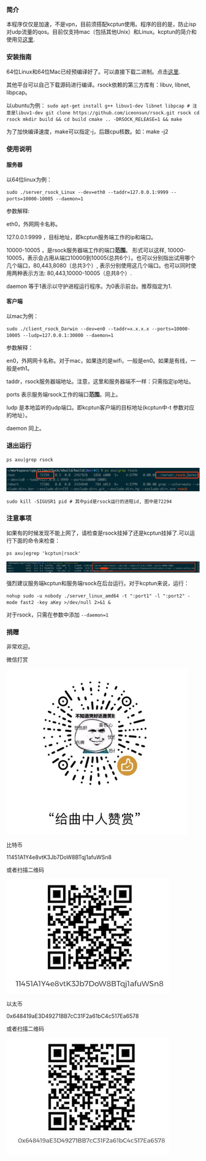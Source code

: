 
### 简介

本程序仅仅是加速，不是vpn，目前须搭配kcptun使用。程序的目的是，防止isp对udp流量的qos。目前仅支持mac（包括其他Unix）和Linux。kcptun的简介和使用见[这里](https://github.com/xtaci/kcptun).

### 安装指南

64位Linux和64位Mac已经预编译好了。可以直接下载二进制。点击[这里](https://github.com/iceonsun/rsock/releases).

其他平台可以自己下载源码进行编译。rsock依赖的第三方库有：libuv, libnet, libpcap。

以ubuntu为例：
`sudo apt-get install g++ libuv1-dev libnet libpcap # 注意是libuv1-dev
git clone https://github.com/iceonsun/rsock.git rsock
cd rsock
mkdir build && cd build
cmake .. -DRSOCK_RELEASE=1 && make`

为了加快编译速度，make可以指定-j，后跟cpu核数。如：make -j2

### 使用说明

#### 服务器

以64位linux为例：

`sudo ./server_rsock_Linux --dev=eth0 --taddr=127.0.0.1:9999 --ports=10000-10005 --daemon=1`


参数解释:

eth0，外网网卡名称。

127.0.0.1:9999 ，目标地址，即kcptun服务端工作的ip和端口。

10000-10005 ，是rsock服务器端工作的端口**范围**。 形式可以这样, 
10000-10005，表示会占用从端口10000到10005(总共6个）。也可以分别指出试用哪个几个端口，80,443,8080（总共3个）, 表示分别使用这几个端口。也可以同时使用两种表示方法: 80,443,10000-10005（总共8个）.

daemon 等于1表示以守护进程运行程序。为0表示前台。推荐指定为1.

#### 客户端

以mac为例：

`sudo ./client_rsock_Darwin --dev=en0 --taddr=x.x.x.x --ports=10000-10005 --ludp=127.0.0.1:30000 --daemon=1`

参数解释：

en0，外网网卡名称。对于mac，如果连的是wifi，一般是en0。如果是有线，一般是eth1。

taddr，rsock服务器端地址。注意，这里和服务器端不一样：只需指定ip地址。

ports 表示服务端rsock工作的端口**范围**。同上。

ludp 是本地监听的udp端口。即kcptun客户端的目标地址(kcptun中-t 参数对应的地址）。

daemon 同上。

### 退出运行

`ps axu|grep rsock`

![](img/pid.png)

`sudo kill -SIGUSR1 pid # 其中pid是rsock运行的进程id, 图中是72294`

### 注意事项

如果有的时候发现不能上网了，请检查是rsock挂掉了还是kcptun挂掉了.可以运行下面的命令来检查：

`ps axu|egrep 'kcptun|rsock'`

![](img/running.png)

强烈建议服务端kcptun和服务端rsock在后台运行。对于kcptun来说，运行：

`nohup sudo -u nobody ./server_linux_amd64 -t ":port1" -l ":port2" -mode fast2 -key aKey >/dev/null 2>&1 &`

对于rsock，只需在参数中添加 `--daemon=1`

### 捐赠

非常欢迎。

微信打赏

![](img/wxdonation.jpg)

比特币

11451A1Y4e8vtK3Jb7DoW8BTqj1afuWSn8

或者扫描二维码

![](img/btdonation.jpeg)

以太币

0x648419aE3D49271BB7cC31F2a61bC4c517Ea6578

或者扫描二维码

![](img/ethdonation.jpeg)

